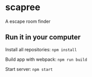 # scapree
A escape room finder


## Run it in your computer

Install all repositories: `npm install`

Build app with webpack: `npm run build`

Start server: `npm start`
